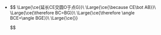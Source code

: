 -
  $$
  \Large{\ce{延长CE交圆O于点G}}\\
  \Large{\ce{\because CE\bot AB}}\\
  \Large{\ce{\therefore BC=BG}}\\
  \Large{\ce{\therefore \angle BCE=\angle BGE}}\\
  \Large{\ce{}}
  
  
  
  
  $$
